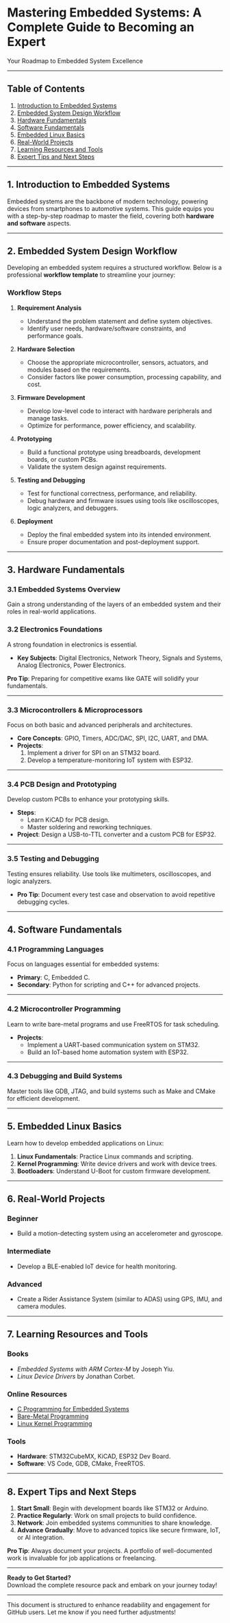 # **Mastering Embedded Systems: A Complete Guide to Becoming an Expert**  
Your Roadmap to Embedded System Excellence  

---

## **Table of Contents**  
1. [Introduction to Embedded Systems](#1-introduction-to-embedded-systems)  
2. [Embedded System Design Workflow](#2-embedded-system-design-workflow)  
3. [Hardware Fundamentals](#3-hardware-fundamentals)  
4. [Software Fundamentals](#4-software-fundamentals)  
5. [Embedded Linux Basics](#5-embedded-linux-basics)  
6. [Real-World Projects](#6-real-world-projects)  
7. [Learning Resources and Tools](#7-learning-resources-and-tools)  
8. [Expert Tips and Next Steps](#8-expert-tips-and-next-steps)  

---

## **1. Introduction to Embedded Systems**  

Embedded systems are the backbone of modern technology, powering devices from smartphones to automotive systems. This guide equips you with a step-by-step roadmap to master the field, covering both **hardware and software** aspects.  

---

## **2. Embedded System Design Workflow**  

Developing an embedded system requires a structured workflow. Below is a professional **workflow template** to streamline your journey:  

### **Workflow Steps**  

1. **Requirement Analysis**  
   - Understand the problem statement and define system objectives.  
   - Identify user needs, hardware/software constraints, and performance goals.  

2. **Hardware Selection**  
   - Choose the appropriate microcontroller, sensors, actuators, and modules based on the requirements.  
   - Consider factors like power consumption, processing capability, and cost.  

3. **Firmware Development**  
   - Develop low-level code to interact with hardware peripherals and manage tasks.  
   - Optimize for performance, power efficiency, and scalability.  

4. **Prototyping**  
   - Build a functional prototype using breadboards, development boards, or custom PCBs.  
   - Validate the system design against requirements.  

5. **Testing and Debugging**  
   - Test for functional correctness, performance, and reliability.  
   - Debug hardware and firmware issues using tools like oscilloscopes, logic analyzers, and debuggers.  

6. **Deployment**  
   - Deploy the final embedded system into its intended environment.  
   - Ensure proper documentation and post-deployment support.  

---

## **3. Hardware Fundamentals**  
### **3.1 Embedded Systems Overview**  
Gain a strong understanding of the layers of an embedded system and their roles in real-world applications.  

### **3.2 Electronics Foundations**  
A strong foundation in electronics is essential.  
- **Key Subjects**: Digital Electronics, Network Theory, Signals and Systems, Analog Electronics, Power Electronics.  

**Pro Tip**: Preparing for competitive exams like GATE will solidify your fundamentals.  

---

### **3.3 Microcontrollers & Microprocessors**  
Focus on both basic and advanced peripherals and architectures.  
- **Core Concepts**: GPIO, Timers, ADC/DAC, SPI, I2C, UART, and DMA.  
- **Projects**:  
   1. Implement a driver for SPI on an STM32 board.  
   2. Develop a temperature-monitoring IoT system with ESP32.  

---

### **3.4 PCB Design and Prototyping**  
Develop custom PCBs to enhance your prototyping skills.  
- **Steps**:  
   - Learn KiCAD for PCB design.  
   - Master soldering and reworking techniques.  
- **Project**: Design a USB-to-TTL converter and a custom PCB for ESP32.  

---

### **3.5 Testing and Debugging**  
Testing ensures reliability. Use tools like multimeters, oscilloscopes, and logic analyzers.  
- **Pro Tip**: Document every test case and observation to avoid repetitive debugging cycles.  

---

## **4. Software Fundamentals**  

### **4.1 Programming Languages**  
Focus on languages essential for embedded systems:  
- **Primary**: C, Embedded C.  
- **Secondary**: Python for scripting and C++ for advanced projects.  

---

### **4.2 Microcontroller Programming**  
Learn to write bare-metal programs and use FreeRTOS for task scheduling.  
- **Projects**:  
   - Implement a UART-based communication system on STM32.  
   - Build an IoT-based home automation system with ESP32.  

---

### **4.3 Debugging and Build Systems**  
Master tools like GDB, JTAG, and build systems such as Make and CMake for efficient development.  

---

## **5. Embedded Linux Basics**  
Learn how to develop embedded applications on Linux:  
1. **Linux Fundamentals**: Practice Linux commands and scripting.  
2. **Kernel Programming**: Write device drivers and work with device trees.  
3. **Bootloaders**: Understand U-Boot for custom firmware development.  

---

## **6. Real-World Projects**  

### **Beginner**  
- Build a motion-detecting system using an accelerometer and gyroscope.  

### **Intermediate**  
- Develop a BLE-enabled IoT device for health monitoring.  

### **Advanced**  
- Create a Rider Assistance System (similar to ADAS) using GPS, IMU, and camera modules.  

---

## **7. Learning Resources and Tools**  
### **Books**  
- *Embedded Systems with ARM Cortex-M* by Joseph Yiu.  
- *Linux Device Drivers* by Jonathan Corbet.  

### **Online Resources**  
- [C Programming for Embedded Systems](https://example.com/tutorial-c)  
- [Bare-Metal Programming](https://example.com/tutorial-baremetal)  
- [Linux Kernel Programming](https://example.com/tutorial-kernel)  

### **Tools**  
- **Hardware**: STM32CubeMX, KiCAD, ESP32 Dev Board.  
- **Software**: VS Code, GDB, CMake, FreeRTOS.  

---

## **8. Expert Tips and Next Steps**  

1. **Start Small**: Begin with development boards like STM32 or Arduino.  
2. **Practice Regularly**: Work on small projects to build confidence.  
3. **Network**: Join embedded systems communities to share knowledge.  
4. **Advance Gradually**: Move to advanced topics like secure firmware, IoT, or AI integration.  

**Pro Tip**: Always document your projects. A portfolio of well-documented work is invaluable for job applications or freelancing.  

---

**Ready to Get Started?**  
Download the complete resource pack and embark on your journey today!  

---

This document is structured to enhance readability and engagement for GitHub users. Let me know if you need further adjustments!
